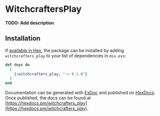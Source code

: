 # WitchcraftersPlay

**TODO: Add description**

## Installation

If [available in Hex](https://hex.pm/docs/publish), the package can be installed
by adding `witchcrafters_play` to your list of dependencies in `mix.exs`:

```elixir
def deps do
  [
    {:witchcrafters_play, "~> 0.1.0"}
  ]
end
```

Documentation can be generated with [ExDoc](https://github.com/elixir-lang/ex_doc)
and published on [HexDocs](https://hexdocs.pm). Once published, the docs can
be found at [https://hexdocs.pm/witchcrafters_play](https://hexdocs.pm/witchcrafters_play).

